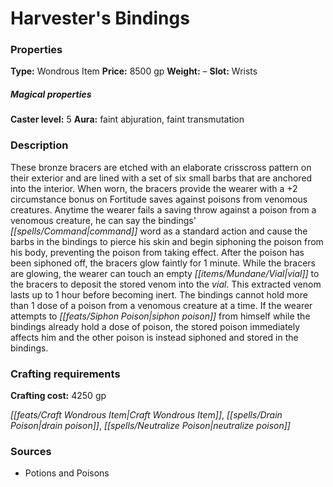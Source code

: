 ﻿---
Title: "Harvester's Bindings"
Type: "Wondrous Item"
Price: "8500 gp"
Weight: "–"
Slot: "Wrists"
Caster level: "5"
Aura: "faint abjuration, faint transmutation"
Description: |
  "These bronze bracers are etched with an elaborate crisscross pattern on their exterior and are lined with a set of six small barbs that are anchored into the interior. When worn, the bracers provide the wearer with a +2 circumstance bonus on Fortitude saves against poisons from venomous creatures. Anytime the wearer fails a saving throw against a poison from a venomous creature, he can say the bindings' command word as a standard action and cause the barbs in the bindings to pierce his skin and begin siphoning the poison from his body, preventing the poison from taking effect. After the poison has been siphoned off, the bracers glow faintly for 1 minute. While the bracers are glowing, the wearer can touch an empty vial to the bracers to deposit the stored venom into the vial. This extracted venom lasts up to 1 hour before becoming inert. The bindings cannot hold more than 1 dose of a poison from a venomous creature at a time. If the wearer attempts to siphon poison from himself while the bindings already hold a dose of poison, the stored poison immediately affects him and the other poison is instead siphoned and stored in the bindings."
Crafting cost: "4250 gp"
Sources: "['Potions and Poisons']"
---

# Harvester's Bindings

### Properties

**Type:** Wondrous Item **Price:** 8500 gp **Weight:** – **Slot:** Wrists

##### Magical properties

**Caster level:** 5 **Aura:** faint abjuration, faint transmutation

### Description

These bronze bracers are etched with an elaborate crisscross pattern on their exterior and are lined with a set of six small barbs that are anchored into the interior. When worn, the bracers provide the wearer with a +2 circumstance bonus on Fortitude saves against poisons from venomous creatures. Anytime the wearer fails a saving throw against a poison from a venomous creature, he can say the bindings' _[[spells/Command|command]]_ word as a standard action and cause the barbs in the bindings to pierce his skin and begin siphoning the poison from his body, preventing the poison from taking effect. After the poison has been siphoned off, the bracers glow faintly for 1 minute. While the bracers are glowing, the wearer can touch an empty _[[items/Mundane/Vial|vial]]_ to the bracers to deposit the stored venom into the _vial_. This extracted venom lasts up to 1 hour before becoming inert. The bindings cannot hold more than 1 dose of a poison from a venomous creature at a time. If the wearer attempts to _[[feats/Siphon Poison|siphon poison]]_ from himself while the bindings already hold a dose of poison, the stored poison immediately affects him and the other poison is instead siphoned and stored in the bindings.

### Crafting requirements

**Crafting cost:** 4250 gp

_[[feats/Craft Wondrous Item|Craft Wondrous Item]]_, _[[spells/Drain Poison|drain poison]]_, _[[spells/Neutralize Poison|neutralize poison]]_

### Sources

* Potions and Poisons